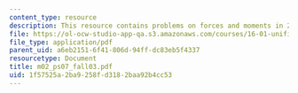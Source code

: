 ```yaml
---
content_type: resource
description: This resource contains problems on forces and moments in 2-D.
file: https://ol-ocw-studio-app-qa.s3.amazonaws.com/courses/16-01-unified-engineering-i-ii-iii-iv-fall-2005-spring-2006/1f57525a2ba9258fd3182baa92b4cc53_m02_ps07_fall03.pdf
file_type: application/pdf
parent_uid: a6eb2151-6f41-806d-94ff-dc83eb5f4337
resourcetype: Document
title: m02_ps07_fall03.pdf
uid: 1f57525a-2ba9-258f-d318-2baa92b4cc53
---
```

